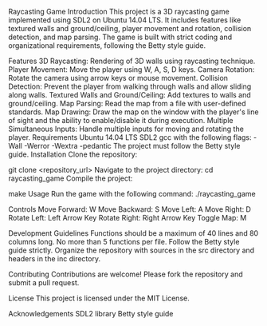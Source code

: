 Raycasting Game
Introduction
This project is a 3D raycasting game implemented using SDL2 on Ubuntu 14.04 LTS. It includes features like textured walls and ground/ceiling, player movement and rotation, collision detection, and map parsing. The game is built with strict coding and organizational requirements, following the Betty style guide.

Features
3D Raycasting: Rendering of 3D walls using raycasting technique.
Player Movement: Move the player using W, A, S, D keys.
Camera Rotation: Rotate the camera using arrow keys or mouse movement.
Collision Detection: Prevent the player from walking through walls and allow sliding along walls.
Textured Walls and Ground/Ceiling: Add textures to walls and ground/ceiling.
Map Parsing: Read the map from a file with user-defined standards.
Map Drawing: Draw the map on the window with the player's line of sight and the ability to enable/disable it during execution.
Multiple Simultaneous Inputs: Handle multiple inputs for moving and rotating the player.
Requirements
Ubuntu 14.04 LTS
SDL2
gcc with the following flags: -Wall -Werror -Wextra -pedantic
The project must follow the Betty style guide.
Installation
Clone the repository:

git clone <repository_url>
Navigate to the project directory:
cd raycasting_game
Compile the project:

make
Usage
Run the game with the following command:
./raycasting_game

Controls
Move Forward: W
Move Backward: S
Move Left: A
Move Right: D
Rotate Left: Left Arrow Key
Rotate Right: Right Arrow Key
Toggle Map: M

Development Guidelines
Functions should be a maximum of 40 lines and 80 columns long.
No more than 5 functions per file.
Follow the Betty style guide strictly.
Organize the repository with sources in the src directory and headers in the inc directory.

Contributing
Contributions are welcome! Please fork the repository and submit a pull request.

License
This project is licensed under the MIT License.

Acknowledgements
SDL2 library
Betty style guide
